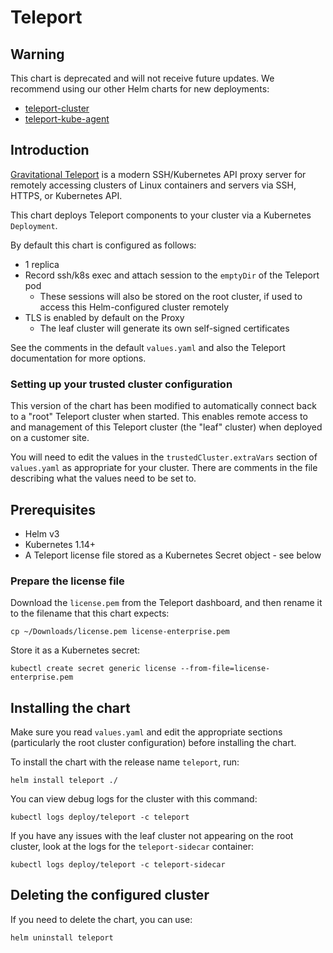 # Teleport

## Warning

This chart is deprecated and will not receive future updates. We recommend using our other Helm charts for new deployments:
- [teleport-cluster](../teleport-cluster/README.md)
- [teleport-kube-agent](../teleport-kube-agent/README.md)

## Introduction

[Gravitational Teleport](https://github.com/gravitational/teleport) is a modern SSH/Kubernetes API proxy server for
remotely accessing clusters of Linux containers and servers via SSH, HTTPS, or Kubernetes API.

This chart deploys Teleport components to your cluster via a Kubernetes `Deployment`.

By default this chart is configured as follows:

- 1 replica
- Record ssh/k8s exec and attach session to the `emptyDir` of the Teleport pod
  - These sessions will also be stored on the root cluster, if used to access this Helm-configured cluster remotely
- TLS is enabled by default on the Proxy
  - The leaf cluster will generate its own self-signed certificates

See the comments in the default `values.yaml` and also the Teleport documentation for more options.

### Setting up your trusted cluster configuration

This version of the chart has been modified to automatically connect back to a "root" Teleport cluster when started. This
enables remote access to and management of this Teleport cluster (the "leaf" cluster) when deployed on a customer site.

You will need to edit the values in the `trustedCluster.extraVars` section of `values.yaml` as appropriate for your cluster.
There are comments in the file describing what the values need to be set to.

## Prerequisites

- Helm v3
- Kubernetes 1.14+
- A Teleport license file stored as a Kubernetes Secret object - see below

### Prepare the license file

Download the `license.pem` from the Teleport dashboard, and then rename it to the filename that this chart expects:

```console
cp ~/Downloads/license.pem license-enterprise.pem
```

Store it as a Kubernetes secret:

```console
kubectl create secret generic license --from-file=license-enterprise.pem
```

## Installing the chart

Make sure you read `values.yaml` and edit the appropriate sections (particularly the root cluster configuration) before
installing the chart.

To install the chart with the release name `teleport`, run:

```console
helm install teleport ./
```

You can view debug logs for the cluster with this command:

```console
kubectl logs deploy/teleport -c teleport
```

If you have any issues with the leaf cluster not appearing on the root cluster, look at the logs for the `teleport-sidecar`
container:

```console
kubectl logs deploy/teleport -c teleport-sidecar
```

## Deleting the configured cluster

If you need to delete the chart, you can use:

```console
helm uninstall teleport
```
